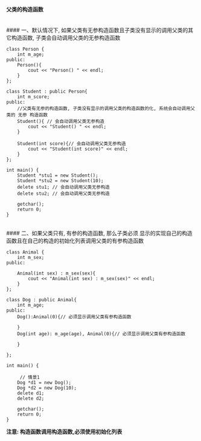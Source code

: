 #### 父类的构造函数

<br>
#### 一、默认情况下, 如果父类有无参构造函数且子类没有显示的调用父类的其它构造函数, 子类会自动调用父类的无参构造函数

```
class Person {
    int m_age;
public:
    Person(){
        cout << "Person() " << endl;
    }
};

class Student : public Person{
    int m_score;
public:
    //父类有无参的构造函数, 子类没有显示的调用父类的构造函数的化, 系统会自动调用父类的 无参 构造函数
    Student(){ // 会自动调用父类无参构造
        cout << "Student() " << endl;
    }
    
    Student(int score){// 会自动调用父类无参构造
        cout << "Student(int score)" << endl;
    }
};

int main() {
    Student *stu1 = new Student();
    Student *stu2 = new Student(10);
    delete stu1; // 会自动调用父类无参构造
    delete stu2; // 会自动调用父类无参构造
  
    getchar();
    return 0;
}
```





<br>
#### 二、如果父类只有, 有参的构造函数, 那么子类必须 显示的实现自己的构造函数且在自己的构造的初始化列表调用父类的有参构造函数

```
class Animal {
    int m_sex;
public:
    
    Animal(int sex) : m_sex(sex){
        cout << "Animal(int sex) : m_sex(sex)" << endl;
    }
};

class Dog : public Animal{
    int m_age;
public:
    Dog():Animal(0){// 必须显示调用父类有参构造函数
        
    }
    Dog(int age): m_age(age), Animal(0){// 必须显示调用父类有参构造函数
        
    }
   
};

int main() {
   
     // 情景1
    Dog *d1 = new Dog();
    Dog *d2 = new Dog(10);
    delete d1;
    delete d2;

    getchar();
    return 0;
}

```


**注意:
构造函数调用构造函数,必须使用初始化列表**







